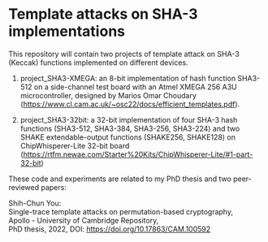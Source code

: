 # Template attacks on SHA-3 implementations

This repository will contain two projects of template attack on SHA-3 (Keccak) functions implemented on different devices.

1. project_SHA3-XMEGA: an 8-bit implementation of hash function SHA3-512 on a side-channel test board with an Atmel XMEGA 256 A3U microcontroller, designed by Marios Omar Choudary (https://www.cl.cam.ac.uk/~osc22/docs/efficient_templates.pdf).

2. project_SHA3-32bit: a 32-bit implementation of four SHA-3 hash functions (SHA3-512, SHA3-384, SHA3-256, SHA3-224) and two SHAKE extendable-output functions (SHAKE256, SHAKE128) on ChipWhisperer-Lite 32-bit board (https://rtfm.newae.com/Starter%20Kits/ChipWhisperer-Lite/#1-part-32-bit)

These code and experiments are related to my PhD thesis and two peer-reviewed papers:

Shih-Chun You:  
Single-trace template attacks on permutation-based cryptography,  
Apollo - University of Cambridge Repository,  
PhD thesis, 2022, DOI: https://doi.org/10.17863/CAM.100592


